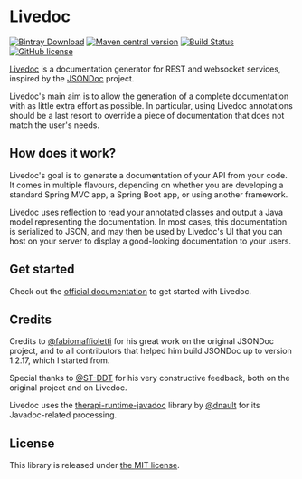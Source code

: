# Livedoc

[![Bintray Download](https://img.shields.io/bintray/v/joffrey-bion/maven/livedoc-core.svg)](https://bintray.com/joffrey-bion/maven/livedoc-core/_latestVersion)
[![Maven central version](https://img.shields.io/maven-central/v/org.hildan.livedoc/livedoc-core.svg)](http://mvnrepository.com/artifact/org.hildan.livedoc/livedoc-core)
[![Build Status](https://travis-ci.org/joffrey-bion/livedoc.svg?branch=master)](https://travis-ci.org/joffrey-bion/livedoc)
[![GitHub license](https://img.shields.io/badge/license-MIT-blue.svg)](https://github.com/joffrey-bion/fx-gson/blob/master/LICENSE)

[Livedoc](https://joffrey-bion.github.io/livedoc) is a documentation generator for REST and websocket services, 
inspired by the [JSONDoc](http://jsondoc.org) project. 

Livedoc's main aim is to allow the generation of a complete documentation with as little extra effort as possible. In
 particular, using Livedoc annotations should be a last resort to override a piece of documentation that does not 
 match the user's needs.

## How does it work?

Livedoc's goal is to generate a documentation of your API from your code. It comes in multiple flavours, depending 
on whether you are developing a standard Spring MVC app, a Spring Boot app, or using another framework.

Livedoc uses reflection to read your annotated classes and output a Java model representing the documentation. In 
most cases, this documentation is serialized to JSON, and may then be used by Livedoc's UI that you can host on your 
server to display a good-looking documentation to your users.

## Get started

Check out the [official documentation](https://joffrey-bion.github.io/livedoc) to get started with Livedoc.

## Credits

Credits to [@fabiomaffioletti](https://github.com/fabiomaffioletti) for his great work on the original JSONDoc project, 
and to all contributors that helped him build JSONDoc up to version 1.2.17, which I started from.

Special thanks to [@ST-DDT](https://github.com/ST-DDT) for his very constructive feedback, both on the original project 
and on Livedoc.

Livedoc uses the [therapi-runtime-javadoc](https://github.com/dnault/therapi-runtime-javadoc) library by 
[@dnault](https://github.com/dnault) for its Javadoc-related processing.

## License

This library is released under [the MIT license](https://github.com/joffrey-bion/fx-gson/blob/master/LICENSE).
